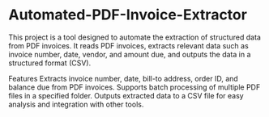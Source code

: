 # Automated-PDF-Invoice-Extractor
This project is a tool designed to automate the extraction of structured data from PDF invoices. It reads PDF invoices, extracts relevant data such as invoice number, date, vendor, and amount due, and outputs the data in a structured format (CSV).

Features
Extracts invoice number, date, bill-to address, order ID, and balance due from PDF invoices.
Supports batch processing of multiple PDF files in a specified folder.
Outputs extracted data to a CSV file for easy analysis and integration with other tools.
